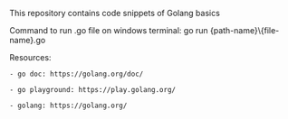 This repository contains code snippets of Golang basics

Command to run .go file on windows terminal: go run {path-name}\\{file-name}.go

Resources:

    - go doc: https://golang.org/doc/

    - go playground: https://play.golang.org/
    
    - golang: https://golang.org/
